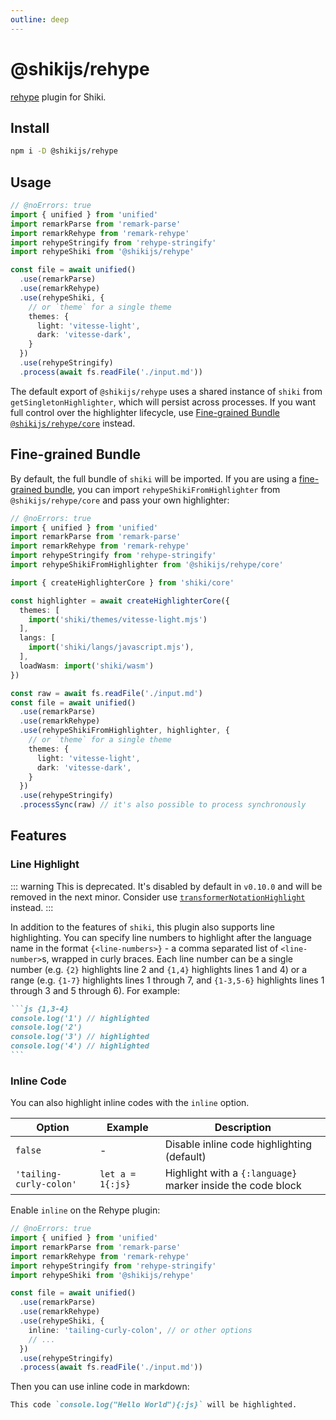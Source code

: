 ```yaml
---
outline: deep
---
```


# @shikijs/rehype

<Badges name="@shikijs/rehype" />

[rehype](https://github.com/rehypejs/rehype) plugin for Shiki.

## Install

```bash
npm i -D @shikijs/rehype
```

## Usage

```ts twoslash
// @noErrors: true
import { unified } from 'unified'
import remarkParse from 'remark-parse'
import remarkRehype from 'remark-rehype'
import rehypeStringify from 'rehype-stringify'
import rehypeShiki from '@shikijs/rehype'

const file = await unified()
  .use(remarkParse)
  .use(remarkRehype)
  .use(rehypeShiki, {
    // or `theme` for a single theme
    themes: {
      light: 'vitesse-light',
      dark: 'vitesse-dark',
    }
  })
  .use(rehypeStringify)
  .process(await fs.readFile('./input.md'))
```

The default export of `@shikijs/rehype` uses a shared instance of `shiki` from `getSingletonHighlighter`, which will persist across processes. If you want full control over the highlighter lifecycle, use [Fine-grained Bundle `@shikijs/rehype/core`](#fine-grained-bundle) instead.

## Fine-grained Bundle

By default, the full bundle of `shiki` will be imported. If you are using a [fine-grained bundle](/guide/install#fine-grained-bundle), you can import `rehypeShikiFromHighlighter` from `@shikijs/rehype/core` and pass your own highlighter:

```ts twoslash
// @noErrors: true
import { unified } from 'unified'
import remarkParse from 'remark-parse'
import remarkRehype from 'remark-rehype'
import rehypeStringify from 'rehype-stringify'
import rehypeShikiFromHighlighter from '@shikijs/rehype/core'

import { createHighlighterCore } from 'shiki/core'

const highlighter = await createHighlighterCore({
  themes: [
    import('shiki/themes/vitesse-light.mjs')
  ],
  langs: [
    import('shiki/langs/javascript.mjs'),
  ],
  loadWasm: import('shiki/wasm')
})

const raw = await fs.readFile('./input.md')
const file = await unified()
  .use(remarkParse)
  .use(remarkRehype)
  .use(rehypeShikiFromHighlighter, highlighter, {
    // or `theme` for a single theme
    themes: {
      light: 'vitesse-light',
      dark: 'vitesse-dark',
    }
  })
  .use(rehypeStringify)
  .processSync(raw) // it's also possible to process synchronously
```

## Features

### Line Highlight

::: warning
This is deprecated. It's disabled by default in `v0.10.0` and will be removed in the next minor. Consider use [`transformerNotationHighlight`](https://shiki.xiyo.dev/ko/packages/transformers#transformernotationhighlight) instead.
:::

In addition to the features of `shiki`, this plugin also supports line highlighting. You can specify line numbers to highlight after the language name in the format `{<line-numbers>}` - a comma separated list of `<line-number>`s, wrapped in curly braces. Each line number can be a single number (e.g. `{2}` highlights line 2 and `{1,4}` highlights lines 1 and 4) or a range (e.g. `{1-7}` highlights lines 1 through 7, and `{1-3,5-6}` highlights lines 1 through 3 and 5 through 6). For example:

````md
```js {1,3-4}
console.log('1') // highlighted
console.log('2')
console.log('3') // highlighted
console.log('4') // highlighted
```
````

### Inline Code

You can also highlight inline codes with the `inline` option.

| Option                  | Example          | Description                                                 |
| ----------------------- | ---------------- | ----------------------------------------------------------- |
| `false`                 | -                | Disable inline code highlighting (default)                  |
| `'tailing-curly-colon'` | `let a = 1{:js}` | Highlight with a `{:language}` marker inside the code block |

Enable `inline` on the Rehype plugin:

```ts twoslash
// @noErrors: true
import { unified } from 'unified'
import remarkParse from 'remark-parse'
import remarkRehype from 'remark-rehype'
import rehypeStringify from 'rehype-stringify'
import rehypeShiki from '@shikijs/rehype'

const file = await unified()
  .use(remarkParse)
  .use(remarkRehype)
  .use(rehypeShiki, {
    inline: 'tailing-curly-colon', // or other options
    // ...
  })
  .use(rehypeStringify)
  .process(await fs.readFile('./input.md'))
```

Then you can use inline code in markdown:

```md
This code `console.log("Hello World"){:js}` will be highlighted.
```
